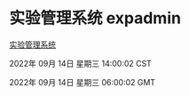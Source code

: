 # 实验管理系统 expadmin
[实验管理系统](http://27.19.32.34:56808/expadmin-782313d2-e1b1-4ea7-932e-3a55e6a1a4d0/)

2022年 09月 14日 星期三 14:00:02 CST

2022年 09月 14日 星期三 06:00:02 GMT
